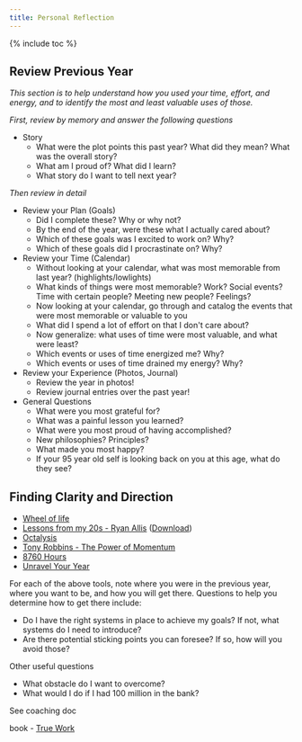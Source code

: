 ```yaml
---
title: Personal Reflection
---
```


{% include toc %}

## Review Previous Year
_This section is to help understand how you used your time, effort, and energy, and to identify the most and least valuable uses of those._

_First, review by memory and answer the following questions_

- Story
  - What were the plot points this past year? What did they mean? What was the overall story?
  - What am I proud of? What did I learn?
  - What story do I want to tell next year?

_Then review in detail_

- Review your Plan (Goals)
  - Did I complete these? Why or why not?
  - By the end of the year, were these what I actually cared about?
  - Which of these goals was I excited to work on? Why?
  - Which of these goals did I procrastinate on? Why?
- Review your Time (Calendar)
  - Without looking at your calendar, what was most memorable from last year? (highlights/lowlights)
  - What kinds of things were most memorable? Work? Social events? Time with certain people? Meeting new people? Feelings?
  - Now looking at your calendar, go through and catalog the events that were most memorable or valuable to you
  - What did I spend a lot of effort on that I don't care about?
  - Now generalize: what uses of time were most valuable, and what were least?
  - Which events or uses of time energized me? Why?
  - Which events or uses of time drained my energy? Why?
- Review your Experience (Photos, Journal)
  - Review the year in photos!
  - Review journal entries over the past year!
- General Questions
  - What were you most grateful for?
  - What was a painful lesson you learned?
  - What were you most proud of having accomplished?
  - New philosophies? Principles?
  - What made you most happy?
  - If your 95 year old self is looking back on you at this age, what do they see?


## Finding Clarity and Direction
- [Wheel of life](http://www.startofhappiness.com/wheel-of-life-a-self-assessment-tool/)
- [Lessons from my 20s - Ryan Allis](https://www.scribd.com/doc/236446010/Lessons-From-My-20s-By-Ryan-Allis) ([Download](https://drive.google.com/file/d/1C9BVUk8ZqWNBDc69PQXNcraYrcCcTZKg/view?usp=sharing))
- [Octalysis](http://yukaichou.com/lifestyle-gamification/gamify-life-year-challenge/)
- [Tony Robbins - The Power of Momentum](https://www.tonyrobbins.com/pdfs/Momentum2006.pdf)
- [8760 Hours](https://alexvermeer.com/8760hours/)
- [Unravel Your Year](https://drive.google.com/open?id=1BO4hJGrnH4nm7hHV3snsVJlhfIjlD6AN)

For each of the above tools, note where you were in the previous year, where you want to be, and how you will get there. Questions to help you determine how to get there include:
- Do I have the right systems in place to achieve my goals? If not, what systems do I need to introduce?
- Are there potential sticking points you can foresee? If so, how will you avoid those?

Other useful questions
- What obstacle do I want to overcome?
- What would I do if I had 100 million in the bank?

See coaching doc

book - [True Work](https://www.amazon.com/True-Work-Doing-What-Loving/dp/0609802127)

